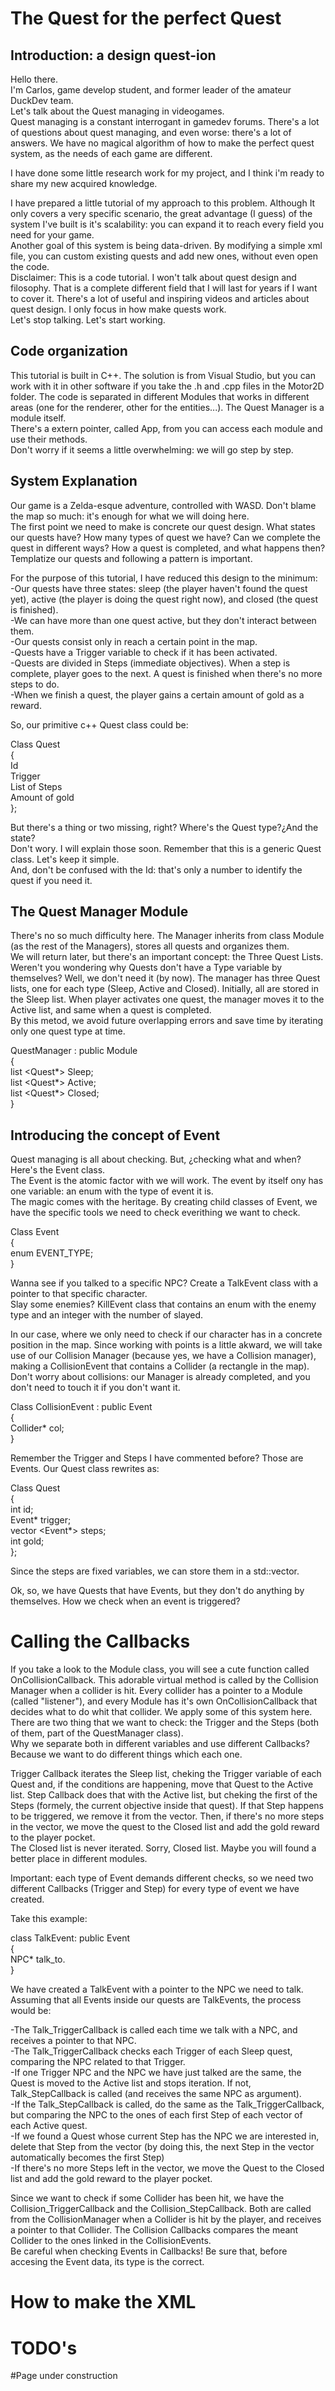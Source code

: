 # The Quest for the perfect Quest

## Introduction: a design quest-ion
Hello there.   
I'm Carlos, game develop student, and former leader of the amateur DuckDev team.   
Let's talk about the Quest managing in videogames.   
Quest managing is a constant interrogant in gamedev forums. There's a lot of questions about quest managing, and even worse: there's a lot of answers. We have no magical algorithm of how to make the perfect quest system, as the needs of each game are different.  

I have done some little research work for my project, and I think i'm ready to share my new acquired knowledge.   

I have prepared a little tutorial of my approach to this problem. Although It only covers a very specific scenario, the great advantage (I guess) of the system I've built is it's scalability: you can expand it to reach every field you need for your game.   
Another goal of this system is being data-driven. By modifying a simple xml file, you can custom existing quests and add new ones, without even open the code.   
Disclaimer: This is a code tutorial. I won't talk about quest design and filosophy. That is a complete different field that I will last for years if I want to cover it. There's a lot of useful and inspiring videos and articles about quest design. I only focus in how make quests work.  
Let's stop talking. Let's start working.

## Code organization
This tutorial is built in C++. The solution is from Visual Studio, but you can work with it in other software if you take the .h and .cpp files in the Motor2D folder.
The code is separated in different Modules that works in different areas (one for the renderer, other for the entities...). The Quest Manager is a module itself.  
There's a extern pointer, called App, from you can access each module and use their methods.   
Don't worry if it seems a little overwhelming: we will go step by step. 


## System Explanation
Our game is a Zelda-esque adventure, controlled with WASD. Don't blame the map so much: it's enough for what we will doing here.   
The first point we need to make is concrete our quest design. What states our quests have? How many types of quest we have? Can we complete the quest in different ways? How a quest is completed, and what happens then? Templatize our quests and following a pattern is important. 

For the purpose of this tutorial, I have reduced this design to the minimum:    
-Our quests have three states: sleep (the player haven't found the quest yet), active (the player is doing the quest right now), and closed (the quest is finished).   
-We can have more than one quest active, but they don't interact between them.   
-Our quests consist only in reach a certain point in the map.   
-Quests have a Trigger variable to check if it has been activated.   
-Quests are divided in Steps (immediate objectives). When a step is complete, player goes to the next. A quest is finished when there's no more steps to do.   
-When we finish a quest, the player gains a certain amount of gold as a reward.   

So, our primitive c++ Quest class could be:

Class Quest   
{   
  Id   
  Trigger   
  List of Steps   
  Amount of gold   
};

But there's a thing or two missing, right? Where's the Quest type?¿And the state?    
Don't wory. I will explain those soon. Remember that this is a generic Quest class. Let's keep it simple.    
And, don't be confused with the Id: that's only a number to identify the quest if you need it.   


## The Quest Manager Module
There's no so much difficulty here. The Manager inherits from class Module (as the rest of the Managers), stores all quests and organizes them.   
We will return later, but there's an important concept: the Three Quest Lists.   
Weren't you wondering why Quests don't have a Type variable by themselves? Well, we don't need it (by now). The manager has three Quest lists, one for each type (Sleep, Active and Closed). Initially, all are stored in the Sleep list. When player activates one quest, the manager moves it to the Active list, and same when a quest is completed.  
By this metod, we avoid future overlapping errors and save time by iterating only one quest type at time.

QuestManager : public Module     
{   
  list <Quest*> Sleep;   
  list <Quest*> Active;    
  list <Quest*> Closed;     
}


## Introducing the concept of Event
Quest managing is all about checking. But, ¿checking what and when? Here's the Event class.     
The Event is the atomic factor with we will work. The event by itself ony has one variable: an enum with the type of event it is.    
The magic comes with the heritage. By creating child classes of Event, we have the specific tools we need to check everithing we want to check.    

Class Event    
{   
  enum EVENT_TYPE;    
}    
 
Wanna see if you talked to a specific NPC? Create a TalkEvent class with a pointer to that specific character.   
Slay some enemies? KillEvent class that contains an enum with the enemy type and an integer with the number of slayed.   

In our case, where we only need to check if our character has in a concrete position in the map. Since working with points is a little akward, we will take use of our Collision Manager (because yes, we have a Collision manager), making a CollisionEvent that contains a Collider (a rectangle in the map). Don't worry about collisions: our Manager is already completed, and you don't need to touch it if you don't want it.

Class CollisionEvent : public Event   
{   
  Collider* col;   
}   


Remember the Trigger and Steps I have commented before? Those are Events. Our Quest class rewrites as:

Class Quest      
{   
  int id;   
  Event* trigger;   
  vector <Event*> steps;   
  int gold;   
};   

Since the steps are fixed variables, we can store them in a std::vector.

Ok, so, we have Quests that have Events, but they don't do anything by themselves. How we check when an event is triggered?

# Calling the Callbacks

If you take a look to the Module class, you will see a cute function called OnCollisionCallback. This adorable virtual method is called by the Collision Manager when a collider is hit. Every collider has a pointer to a Module (called "listener"), and every Module has it's own OnCollisionCallback that decides what to do whit that collider. We apply some of this system here.  
There are two thing that we want to check: the Trigger and the Steps (both of them, part of the QuestManager class).   
Why we separate both in different variables and use different Callbacks? Because we want to do different things which each one. 

Trigger Callback iterates the Sleep list, cheking the Trigger variable of each Quest and, if the conditions are happening, move that Quest to the Active list. 
Step Callback does that with the Active list, but cheking the first of the Steps (formely, the current objective inside that quest). If that Step happens to be triggered, we remove it from the vector. Then, if there's no more steps in the vector, we move the quest to the Closed list and add the gold reward to the player pocket.   
The Closed list is never iterated. Sorry, Closed list. Maybe you will found a better place in different modules.   
   
Important: each type of Event demands different checks, so we need two different Callbacks (Trigger and Step) for every type of event we have created.   

Take this example:

class TalkEvent: public Event  
{   
   NPC* talk_to.   
}

We have created a TalkEvent with a pointer to the NPC we need to talk. Assuming that all Events inside our quests are TalkEvents, the process would be:

-The Talk_TriggerCallback is called each time we talk with a NPC, and receives a pointer to that NPC.  
-The Talk_TriggerCallback checks each Trigger of each Sleep quest, comparing the NPC related to that Trigger.   
-If one Trigger NPC and the NPC we have just talked are the same, the Quest is moved to the Active list and stops iteration. If not, Talk_StepCallback is called (and receives the same NPC as argument).   
-If the Talk_StepCallback is called, do the same as the Talk_TriggerCallback, but comparing the NPC to the ones of each first Step of each vector of each Active quest.  
-If we found a Quest whose current Step has the NPC we are interested in, delete that Step from the vector (by doing this, the next Step in the vector automatically becomes the first Step)   
-If there's no more Steps left in the vector, we move the Quest to the Closed list and add the gold reward to the player pocket.   

   
Since we want to check if some Collider has been hit, we have the Collision_TriggerCallback and the Collision_StepCallback. Both are called from the CollisionManager when a Collider is hit by the player, and receives a pointer to that Collider. The Collision Callbacks compares the meant Collider to the ones linked in the CollisionEvents.  
Be careful when checking Events in Callbacks! Be sure that, before accesing the Event data, its type is the correct.

# How to make the XML
# TODO's
#Page under construction
